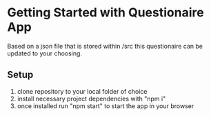 # Getting Started with Questionaire App 

Based on a json file that is stored within /src this questionaire can be updated to your choosing. 

## Setup

1. clone repository to your local folder of choice
2. install necessary project dependencies with "npm i"
3. once installed run "npm start" to start the app in your browser